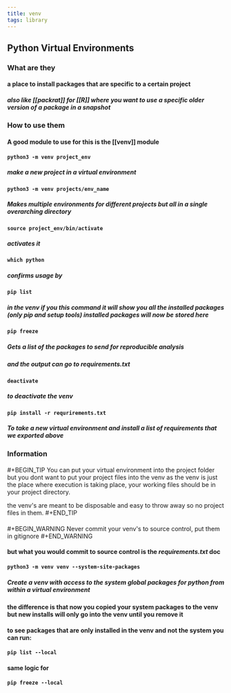 ```yaml
---
title: venv
tags: library
---
```


## **Python Virtual Environments**
### **What are they**
#### a place to install packages that are specific to a certain project
##### also like [[packrat]] for [[R]] where you want to use a specific older version of a package in a snapshot
### **How to use them**
#### A good module to use for this is the [[venv]] module
#### `python3 -m venv project_env`
##### make a new project in a virtual environment
#### `python3 -m venv projects/env_name`
##### Makes multiple environments for different projects but all in a single overarching directory
#### `source project_env/bin/activate`
##### activates it
#### `which python`
##### confirms usage by
#### `pip list`
##### in the venv if you this command it will show you all the installed packages (only pip and setup tools) installed packages will now be stored here
#### `pip freeze`
##### Gets a list of the packages to send for reproducible analysis
##### and the output can go to _requirements.txt_
#### `deactivate`
##### to deactivate the venv
#### `pip install -r requrirements.txt`
##### To take a new virtual environment and install a list of requirements that we exported above
### **Information**
#### 
#+BEGIN_TIP
You can put your virtual environment into the project folder but you dont want to put your project files into the venv as the venv is just the place where execution is taking place, your working files should be in your project directory.

the venv's are meant to be disposable and easy to throw away so no project files in them.
#+END_TIP
#### 
#+BEGIN_WARNING
Never commit your venv's to source control, put them in gitignore
#+END_WARNING
#### but what you would commit to source control is the _requirements.txt_ doc
#### `python3 -m venv venv --system-site-packages`
##### Create a venv with access to the system global packages for python from within a virtual environment
#### the difference is that now you copied your system packages to the venv but new installs will only go into the venv until you remove it
#### to see packages that are only installed in the venv and not the system you can run:
#### `pip list --local`
#### same logic for
#### `pip freeze --local`
